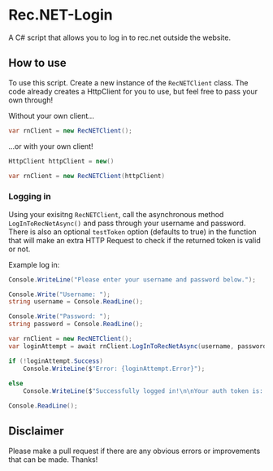 # Rec.NET-Login
A C# script that allows you to log in to rec.net outside the website.

## How to use

To use this script. Create a new instance of the `RecNETClient` class. The code already creates a HttpClient for you to use, but feel free to pass your own through!

Without your own client...
```cs
var rnClient = new RecNETClient();
```

…or with your own client!
```cs
HttpClient httpClient = new()

var rnClient = new RecNETClient(httpClient)
```

### Logging in

Using your exisitng `RecNETClient`, call the asynchronous method `LogInToRecNetAsync()` and pass through your username and password. There is also an optional `testToken` option (defaults to true) in the function that will make an extra HTTP Request to check if the returned token is valid or not.

Example log in:
```cs
Console.WriteLine("Please enter your username and password below.");

Console.Write("Username: ");
string username = Console.ReadLine();

Console.Write("Password: ");
string password = Console.ReadLine(); 

var rnClient = new RecNETClient();
var loginAttempt = await rnClient.LogInToRecNetAsync(username, password, true);

if (!loginAttempt.Success) 
    Console.WriteLine($"Error: {loginAttempt.Error}");
    
else
    Console.WriteLine($"Successfully logged in!\n\nYour auth token is: {loginAttempt.Auth}");

Console.ReadLine();
```

## Disclaimer 
Please make a pull request if there are any obvious errors or improvements that can be made. Thanks!
